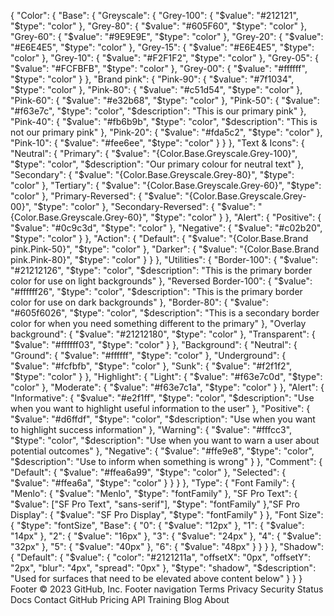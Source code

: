 {
  "Color": {
    "Base": {
      "Greyscale": {
        "Grey-100": {
          "$value": "#212121",
          "$type": "color"
        },
        "Grey-80": {
          "$value": "#605F60",
          "$type": "color"
        },
        "Grey-60": {
          "$value": "#9E9E9E",
          "$type": "color"
        },
        "Grey-20": {
          "$value": "#E6E4E5",
          "$type": "color"
        },
        "Grey-15": {
          "$value": "#E6E4E5",
          "$type": "color"
        },
        "Grey-10": {
          "$value": "#F2F1F2",
          "$type": "color"
        },
        "Grey-05": {
          "$value": "#FCFBFB",
          "$type": "color"
        },
        "Grey-00": {
          "$value": "#ffffff",
          "$type": "color"
        }
      },
      "Brand pink": {
        "Pink-90": {
          "$value": "#7f1034",
          "$type": "color"
        },
        "Pink-80": {
          "$value": "#c51d54",
          "$type": "color"
        },
        "Pink-60": {
          "$value": "#e32b68",
          "$type": "color"
        },
        "Pink-50": {
          "$value": "#f63e7c",
          "$type": "color",
          "$description": "This is our primary pink"
        },
        "Pink-40": {
          "$value": "#fb6b9b",
          "$type": "color",
          "$description": "This is not our primary pink"
        },
        "Pink-20": {
          "$value": "#fda5c2",
          "$type": "color"
        },
        "Pink-10": {
          "$value": "#fee6ee",
          "$type": "color"
        }
      }
    },
    "Text & Icons": {
      "Neutral": {
        "Primary": {
          "$value": "{Color.Base.Greyscale.Grey-100}",
          "$type": "color",
          "$description": "Our primary colour for neutral text"
        },
        "Secondary": {
          "$value": "{Color.Base.Greyscale.Grey-80}",
          "$type": "color"
        },
        "Tertiary": {
          "$value": "{Color.Base.Greyscale.Grey-60}",
          "$type": "color"
        },
        "Primary-Reversed": {
          "$value": "{Color.Base.Greyscale.Grey-00}",
          "$type": "color"
        },
        "Secondary-Reversed": {
          "$value": "{Color.Base.Greyscale.Grey-60}",
          "$type": "color"
        }
      },
      "Alert": {
        "Positive": {
          "$value": "#0c9c3d",
          "$type": "color"
        },
        "Negative": {
          "$value": "#c02b20",
          "$type": "color"
        }
      },
      "Action": {
        "Default": {
          "$value": "{Color.Base.Brand pink.Pink-50}",
          "$type": "color"
        },
        "Darker": {
          "$value": "{Color.Base.Brand pink.Pink-80}",
          "$type": "color"
        }
      }
    },
    "Utilities": {
      "Border-100": {
        "$value": "#21212126",
        "$type": "color",
        "$description": "This is the primary border color for use on light backgrounds"
      },
      "Reversed Border-100": {
        "$value": "#ffffff26",
        "$type": "color",
        "$description": "This is the primary border color for use on dark backgrounds"
      },
      "Border-80": {
        "$value": "#605f6026",
        "$type": "color",
        "$description": "This is a secondary border color for when you need something different to the primary"
      },
      "Overlay background": {
        "$value": "#21212180",
        "$type": "color"
      },
      "Transparent": {
        "$value": "#ffffff03",
        "$type": "color"
      }
    },
    "Background": {
      "Neutral": {
        "Ground": {
          "$value": "#ffffff",
          "$type": "color"
        },
        "Underground": {
          "$value": "#fcfbfb",
          "$type": "color"
        },
        "Sunk": {
          "$value": "#f2f1f2",
          "$type": "color"
        }
      },
      "Highlight": {
        "Light": {
          "$value": "#f63e7c0d",
          "$type": "color"
        },
        "Moderate": {
          "$value": "#f63e7c1a",
          "$type": "color"
        }
      },
      "Alert": {
        "Informative": {
          "$value": "#e2f1ff",
          "$type": "color",
          "$description": "Use when you want to highlight useful information to the user"
        },
        "Positive": {
          "$value": "#d6ffdf",
          "$type": "color",
          "$description": "Use when you want to highlight success information"
        },
        "Warning": {
          "$value": "#fffcc3",
          "$type": "color",
          "$description": "Use when you want to warn a user about potential outcomes"
        },
        "Negative": {
          "$value": "#ffe9e8",
          "$type": "color",
          "$description": "Use to inform when something is wrong"
        }
      },
      "Comment": {
        "Default": {
          "$value": "#ffea6a99",
          "$type": "color"
        },
        "Selected": {
          "$value": "#ffea6a",
          "$type": "color"
        }
      }
    }
  },
  "Type": {
    "Font Family": {
      "Menlo": {
        "$value": "Menlo",
        "$type": "fontFamily"
      },
      "SF Pro Text": {
        "$value": ["SF Pro Text", "sans-serif"],
        "$type": "fontFamily"
      },"SF Pro Display": {
        "$value": "SF Pro Display",
        "$type": "fontFamily"
      }
    },
    "Font Size": {
      "$type": "fontSize",
      "Base": {
        "0": {
         "$value": "12px"
        },
        "1": {
          "$value": "14px"
        },
        "2": {
          "$value": "16px"
        },
        "3": {
          "$value": "24px"
        },
        "4": {
          "$value": "32px"
         },
        "5": {
          "$value": "40px"
         },
        "6": {
          "$value": "48px"
        }
      }
    }
  },
  "Shadow": {
    "Default": {
      "$value": {
        "color": "#2121211a",
        "offsetX": "0px",
        "offsetY": "2px",
        "blur": "4px",
        "spread": "0px"
      },
      "$type": "shadow",
      "$description": "Used for surfaces that need to be elevated above content below"
    }
  }
}
Footer
© 2023 GitHub, Inc.
Footer navigation
Terms
Privacy
Security
Status
Docs
Contact GitHub
Pricing
API
Training
Blog
About
